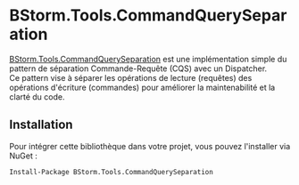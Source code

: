 ﻿# BStorm.Tools.CommandQuerySeparation

[BStorm.Tools.CommandQuerySeparation](https://github.com/TMCognitic/BStorm.Tools.CommandQuerySeparation) est une implémentation simple du pattern de séparation Commande-Requête (CQS) avec un Dispatcher.  
Ce pattern vise à séparer les opérations de lecture (requêtes) des opérations d'écriture (commandes) pour améliorer la maintenabilité et la clarté du code.

## Installation

Pour intégrer cette bibliothèque dans votre projet, vous pouvez l'installer via NuGet :

```bash
Install-Package BStorm.Tools.CommandQuerySeparation
